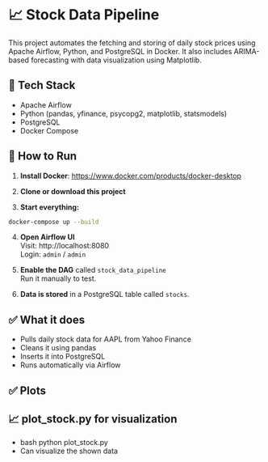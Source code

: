 # 📈 Stock Data Pipeline

This project automates the fetching and storing of daily stock prices using Apache Airflow, Python, and PostgreSQL in Docker. It also includes ARIMA-based forecasting with data visualization using Matplotlib. 

## 🧰 Tech Stack
- Apache Airflow
- Python (pandas, yfinance, psycopg2, matplotlib, statsmodels)
- PostgreSQL
- Docker Compose

## 🚀 How to Run

1. **Install Docker**: https://www.docker.com/products/docker-desktop

2. **Clone or download this project**

3. **Start everything:**

```bash
docker-compose up --build
```

4. **Open Airflow UI**  
Visit: http://localhost:8080  
Login: `admin` / `admin`

5. **Enable the DAG** called `stock_data_pipeline`  
Run it manually to test.

6. **Data is stored** in a PostgreSQL table called `stocks`.

## ✅ What it does

- Pulls daily stock data for AAPL from Yahoo Finance
- Cleans it using pandas
- Inserts it into PostgreSQL
- Runs automatically via Airflow

## ✅ Plots

## 📈 plot_stock.py for visualization
- bash python plot_stock.py
- Can visualize the shown data

